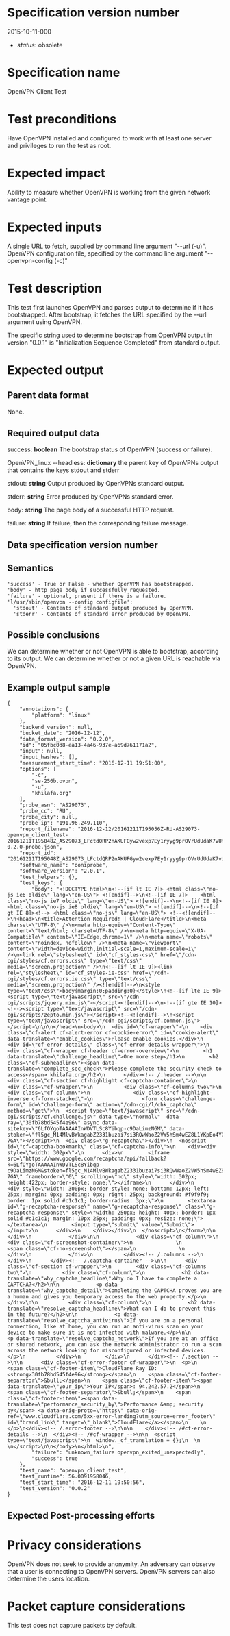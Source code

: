 # Specification version number

2015-10-11-000

* _status_: obsolete

# Specification name

OpenVPN Client Test

# Test preconditions

Have OpenVPN installed and configured to work with at least one server and privileges to run the test as root.

# Expected impact

Ability to measure whether OpenVPN is working from the given network vantage point.

# Expected inputs

A single URL to fetch, supplied by command line argument "--url (-u)".
OpenVPN configuration file, specified by the command line argument "--openvpn-config (-c)"

# Test description

This test first launches OpenVPN and parses output to determine if it has bootstrapped. After bootstrap, it fetches the  URL specified by the --url argument using OpenVPN.

The specific string used to determine bootstrap from OpenVPN output in version
"0.0.1" is "Initialization Sequence Completed" from standard output.

# Expected output

## Parent data format

None.

## Required output data

success:
**boolean** The bootstrap status of OpenVPN (success or failure).

OpenVPN_linux --headless:
**dictionary** the parent key of OpenVPNs output that contains the keys stdout and stderr

stdout:
**string** Output produced by OpenVPNs standard output.

stderr:
**string** Error produced by OpenVPNs standard error.

body:
**string** The page body of a successful HTTP request.

failure:
**string** If failure, then the corresponding failure message.

## Data specification version number

## Semantics

```
'success' - True or False - whether OpenVPN has bootstrapped.
'body' - http page body if successfully requested.
'failure' - optional, present if there is a failure.
'l/usr/sbin/openvpn --config configfile': 
  'stdout' - Contents of standard output produced by OpenVPN.
  'stderr' - Contents of standard error produced by OpenVPN.
```

## Possible conclusions

We can determine whether or not OpenVPN is able to bootstrap, according to its output.
We can determine whether or not a given URL is reachable via OpenVPN.

## Example output sample
```
{
    "annotations": {
        "platform": "linux"
    },
    "backend_version": null,
    "bucket_date": "2016-12-12",
    "data_format_version": "0.2.0",
    "id": "05fbc0d8-ea13-4a46-937e-a69d761171a2",
    "input": null,
    "input_hashes": [],
    "measurement_start_time": "2016-12-11 19:51:00",
    "options": [
        "-c",
        "se-256b.ovpn",
        "-u",
        "khilafa.org"
    ],
    "probe_asn": "AS29073",
    "probe_cc": "RU",
    "probe_city": null,
    "probe_ip": "191.96.249.110",
    "report_filename": "2016-12-12/20161211T195056Z-RU-AS29073-openvpn_client_test-20161211T195048Z_AS29073_LFctdQRP2nAKUFGyw2vexp7Ey1ryyg9prOVrUdUdaK7vUfqw5b-0.2.0-probe.json",
    "report_id": "20161211T195048Z_AS29073_LFctdQRP2nAKUFGyw2vexp7Ey1ryyg9prOVrUdUdaK7vUfqw5b",
    "software_name": "ooniprobe",
    "software_version": "2.0.1",
    "test_helpers": {},
    "test_keys": {
        "body": "<!DOCTYPE html>\n<!--[if lt IE 7]> <html class=\"no-js ie6 oldie\" lang=\"en-US\"> <![endif]-->\n<!--[if IE 7]>    <html class=\"no-js ie7 oldie\" lang=\"en-US\"> <![endif]-->\n<!--[if IE 8]>    <html class=\"no-js ie8 oldie\" lang=\"en-US\"> <![endif]-->\n<!--[if gt IE 8]><!--> <html class=\"no-js\" lang=\"en-US\"> <!--<![endif]-->\n<head>\n<title>Attention Required! | CloudFlare</title>\n<meta charset=\"UTF-8\" />\n<meta http-equiv=\"Content-Type\" content=\"text/html; charset=UTF-8\" />\n<meta http-equiv=\"X-UA-Compatible\" content=\"IE=Edge,chrome=1\" />\n<meta name=\"robots\" content=\"noindex, nofollow\" />\n<meta name=\"viewport\" content=\"width=device-width,initial-scale=1,maximum-scale=1\" />\n<link rel=\"stylesheet\" id=\"cf_styles-css\" href=\"/cdn-cgi/styles/cf.errors.css\" type=\"text/css\" media=\"screen,projection\" />\n<!--[if lt IE 9]><link rel=\"stylesheet\" id='cf_styles-ie-css' href=\"/cdn-cgi/styles/cf.errors.ie.css\" type=\"text/css\" media=\"screen,projection\" /><![endif]-->\n<style type=\"text/css\">body{margin:0;padding:0}</style>\n<!--[if lte IE 9]><script type=\"text/javascript\" src=\"/cdn-cgi/scripts/jquery.min.js\"></script><![endif]-->\n<!--[if gte IE 10]><!--><script type=\"text/javascript\" src=\"/cdn-cgi/scripts/zepto.min.js\"></script><!--<![endif]-->\n<script type=\"text/javascript\" src=\"/cdn-cgi/scripts/cf.common.js\"></script>\n\n\n</head>\n<body>\n  <div id=\"cf-wrapper\">\n    <div class=\"cf-alert cf-alert-error cf-cookie-error\" id=\"cookie-alert\" data-translate=\"enable_cookies\">Please enable cookies.</div>\n    <div id=\"cf-error-details\" class=\"cf-error-details-wrapper\">\n      <div class=\"cf-wrapper cf-header cf-error-overview\">\n        <h1 data-translate=\"challenge_headline\">One more step</h1>\n        <h2 class=\"cf-subheadline\"><span data-translate=\"complete_sec_check\">Please complete the security check to access</span> khilafa.org</h2>\n      </div><!-- /.header -->\n\n      <div class=\"cf-section cf-highlight cf-captcha-container\">\n        <div class=\"cf-wrapper\">\n          <div class=\"cf-columns two\">\n            <div class=\"cf-column\">\n              <div class=\"cf-highlight-inverse cf-form-stacked\">\n                <form class=\"challenge-form\" id=\"challenge-form\" action=\"/cdn-cgi/l/chk_captcha\" method=\"get\">\n  <script type=\"text/javascript\" src=\"/cdn-cgi/scripts/cf.challenge.js\" data-type=\"normal\"  data-ray=\"30fb78bd545f4e96\" async data-sitekey=\"6LfOYgoTAAAAAInWDVTLSc8Yibqp-c9DaLimzNGM\" data-stoken=\"fl5gc_M14MlvBWkagabZ2331buzai7si3RQwWaoZ2VW5hSm4wEZ8L1YKpEo4Y0i1pIz1ritxlzKjMC1447g_j_I0fPASTkKG6EZ0E_o-7GA\"></script>\n  <div class=\"g-recaptcha\"></div>\n  <noscript id=\"cf-captcha-bookmark\" class=\"cf-captcha-info\">\n    <div><div style=\"width: 302px\">\n      <div>\n        <iframe src=\"https://www.google.com/recaptcha/api/fallback?k=6LfOYgoTAAAAAInWDVTLSc8Yibqp-c9DaLimzNGM&stoken=fl5gc_M14MlvBWkagabZ2331buzai7si3RQwWaoZ2VW5hSm4wEZ8L1YKpEo4Y0i1pIz1ritxlzKjMC1447g_j_I0fPASTkKG6EZ0E_o-7GA\" frameborder=\"0\" scrolling=\"no\" style=\"width: 302px; height:422px; border-style: none;\"></iframe>\n      </div>\n      <div style=\"width: 300px; border-style: none; bottom: 12px; left: 25px; margin: 0px; padding: 0px; right: 25px; background: #f9f9f9; border: 1px solid #c1c1c1; border-radius: 3px;\">\n        <textarea id=\"g-recaptcha-response\" name=\"g-recaptcha-response\" class=\"g-recaptcha-response\" style=\"width: 250px; height: 40px; border: 1px solid #c1c1c1; margin: 10px 25px; padding: 0px; resize: none;\"></textarea>\n        <input type=\"submit\" value=\"Submit\"></input>\n      </div>\n    </div></div>\n  </noscript>\n</form>\n\n              </div>\n            </div>\n\n            <div class=\"cf-column\">\n              <div class=\"cf-screenshot-container\">\n              \n                <span class=\"cf-no-screenshot\"></span>\n              \n              </div>\n            </div>\n          </div><!-- /.columns -->\n        </div>\n      </div><!-- /.captcha-container -->\n\n      <div class=\"cf-section cf-wrapper\">\n        <div class=\"cf-columns two\">\n          <div class=\"cf-column\">\n            <h2 data-translate=\"why_captcha_headline\">Why do I have to complete a CAPTCHA?</h2>\n\n            <p data-translate=\"why_captcha_detail\">Completing the CAPTCHA proves you are a human and gives you temporary access to the web property.</p>\n          </div>\n\n          <div class=\"cf-column\">\n            <h2 data-translate=\"resolve_captcha_headline\">What can I do to prevent this in the future?</h2>\n\n            <p data-translate=\"resolve_captcha_antivirus\">If you are on a personal connection, like at home, you can run an anti-virus scan on your device to make sure it is not infected with malware.</p>\n\n            <p data-translate=\"resolve_captcha_network\">If you are at an office or shared network, you can ask the network administrator to run a scan across the network looking for misconfigured or infected devices.</p>\n          </div>\n        </div>\n      </div><!-- /.section -->\n\n      <div class=\"cf-error-footer cf-wrapper\">\n  <p>\n    <span class=\"cf-footer-item\">CloudFlare Ray ID: <strong>30fb78bd545f4e96</strong></span>\n    <span class=\"cf-footer-separator\">&bull;</span>\n    <span class=\"cf-footer-item\"><span data-translate=\"your_ip\">Your IP</span>: 94.242.57.2</span>\n    <span class=\"cf-footer-separator\">&bull;</span>\n    <span class=\"cf-footer-item\"><span data-translate=\"performance_security_by\">Performance &amp; security by</span> <a data-orig-proto=\"https\" data-orig-ref=\"www.cloudflare.com/5xx-error-landing?utm_source=error_footer\" id=\"brand_link\" target=\"_blank\">CloudFlare</a></span>\n    \n  </p>\n</div><!-- /.error-footer -->\n\n\n    </div><!-- /#cf-error-details -->\n  </div><!-- /#cf-wrapper -->\n\n  <script type=\"text/javascript\">\n  window._cf_translation = {};\n  \n  \n</script>\n\n</body>\n</html>\n",
        "failure": "unknown_failure openvpn_exited_unexpectedly",
        "success": true
    },
    "test_name": "openvpn_client_test",
    "test_runtime": 56.0091958046,
    "test_start_time": "2016-12-11 19:50:56",
    "test_version": "0.0.2"
}
```

## Expected Post-processing efforts

# Privacy considerations

OpenVPN does not seek to provide anonymity. 
An adversary can observe that a user is connecting to OpenVPN servers.
OpenVPN servers can also determine the users location.

# Packet capture considerations

This test does not capture packets by default.
